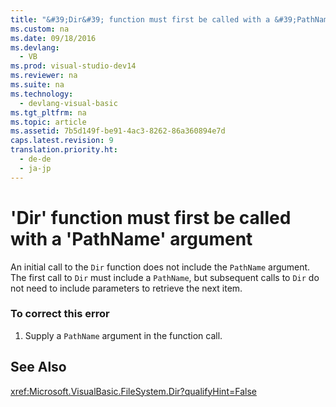 ```yaml
---
title: "&#39;Dir&#39; function must first be called with a &#39;PathName&#39; argument"
ms.custom: na
ms.date: 09/18/2016
ms.devlang: 
  - VB
ms.prod: visual-studio-dev14
ms.reviewer: na
ms.suite: na
ms.technology: 
  - devlang-visual-basic
ms.tgt_pltfrm: na
ms.topic: article
ms.assetid: 7b5d149f-be91-4ac3-8262-86a360894e7d
caps.latest.revision: 9
translation.priority.ht: 
  - de-de
  - ja-jp
---
```

# &#39;Dir&#39; function must first be called with a &#39;PathName&#39; argument
An initial call to the `Dir` function does not include the `PathName` argument. The first call to `Dir` must include a `PathName`, but subsequent calls to `Dir` do not need to include parameters to retrieve the next item.  
  
### To correct this error  
  
1.  Supply a `PathName` argument in the function call.  
  
## See Also  
 <xref:Microsoft.VisualBasic.FileSystem.Dir?qualifyHint=False>